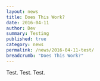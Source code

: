 ```yaml
---
layout: news
title: Does This Work?
date: 2016-04-11
author: Dev
summary: Testing
published: true
category: news
permalink: /news/2016-04-11-test/
breadcrumb: "Does This Work?"
---
```


Test. Test. Test.
